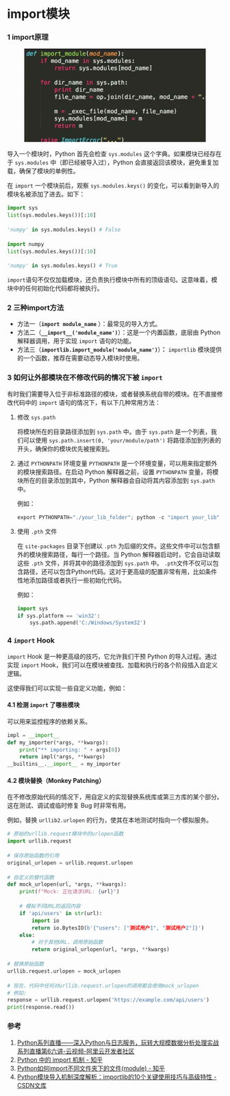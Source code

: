 # import模块

### 1 import原理

<figure><img src="../../.gitbook/assets/image (2) (1) (1).png" alt=""><figcaption></figcaption></figure>

导入一个模块时，Python 首先会检查 `sys.modules` 这个字典。如果模块已经存在于 `sys.modules` 中（即已经被导入过），Python 会直接返回该模块，避免重复加载，确保了模块的单例性。

在 `import` 一个模块前后，观察 `sys.modules.keys()` 的变化，可以看到新导入的模块名被添加了进去。如下：

```python
import sys
list(sys.modules.keys())[:10]

'numpy' in sys.modules.keys() # False

import numpy
list(sys.modules.keys())[:10]

'numpy' in sys.modules.keys() # True
```

`import`语句不仅仅加载模块，还负责执行模块中所有的顶级语句。这意味着，模块中的任何初始化代码都将被执行。

### 2 三种import方法

* 方法一（**`import module_name`** ）：最常见的导入方式。
* 方法二（**`__import__('module_name')`**）：这是一个内置函数，底层由 Python 解释器调用，用于实现 `import` 语句的功能。
* 方法三（**`importlib.import_module('module_name')`**）**：** `importlib` 模块提供的一个函数，推荐在需要动态导入模块时使用。

### 3 如何让外部模块在不修改代码的情况下被 `import`

有时我们需要导入位于非标准路径的模块，或者替换系统自带的模块。在不直接修改代码中的 `import` 语句的情况下，有以下几种常用方法：

1.  修改 `sys.path`

    将模块所在的目录路径添加到 `sys.path` 中。由于 `sys.path` 是一个列表，我们可以使用 `sys.path.insert(0, 'your/module/path')` 将路径添加到列表的开头，确保你的模块优先被搜索到。
2.  通过 `PYTHONPATH` 环境变量 `PYTHONPATH` 是一个环境变量，可以用来指定额外的模块搜索路径。在启动 Python 解释器之前，设置 `PYTHONPATH` 变量，将模块所在的目录添加到其中，Python 解释器会自动将其内容添加到 `sys.path` 中。

    例如：

    ```python
    export PYTHONPATH="./your_lib_folder"; python -c "import your_lib"
    ```
3.  使用 `.pth` 文件

    在 `site-packages` 目录下创建以 `.pth` 为后缀的文件。这些文件中可以包含额外的模块搜索路径，每行一个路径。当 Python 解释器启动时，它会自动读取这些 `.pth` 文件，并将其中的路径添加到 `sys.path` 中。 `.pth`文件不仅可以包含路径，还可以包含Python代码。这对于更高级的配置非常有用，比如条件性地添加路径或者执行一些初始化代码。

    例如：

    ```python
    import sys
    if sys.platform == 'win32':
        sys.path.append('C:/Windows/System32')
    ```

### 4 `import` Hook

`import` Hook 是一种更高级的技巧，它允许我们干预 Python 的导入过程。通过实现 `import` Hook，我们可以在模块被查找、加载和执行的各个阶段插入自定义逻辑。

这使得我们可以实现一些自定义功能，例如：

#### 4.1 **检测 `import` 了哪些模块**

可以用来监控程序的依赖关系。

```python
impl = __import__
def my_importer(*args, **kwargs):
    print("** importing: " + args[0])
    return impl(*args, **kwargs)
__builtins__.__import__ = my_importer
```

#### 4.2 **模块替换（Monkey Patching）**

在不修改原始代码的情况下，用自定义的实现替换系统库或第三方库的某个部分。这在测试、调试或临时修复 Bug 时非常有用。

例如，替换 `urllib2.urlopen` 的行为，使其在本地测试时指向一个模拟服务。

```python
# 原始的urllib.request模块中的urlopen函数
import urllib.request

# 保存原始函数的引用
original_urlopen = urllib.request.urlopen

# 自定义的替代函数
def mock_urlopen(url, *args, **kwargs):
    print(f"Mock: 正在请求URL: {url}")
    
    # 模拟不同URL的返回内容
    if 'api/users' in str(url):
        import io
        return io.BytesIO(b'{"users": ["测试用户1", "测试用户2"]}')
    else:
        # 对于其他URL，调用原始函数
        return original_urlopen(url, *args, **kwargs)

# 替换原始函数
urllib.request.urlopen = mock_urlopen

# 现在，代码中任何对urllib.request.urlopen的调用都会使用mock_urlopen
# 例如:
response = urllib.request.urlopen('https://example.com/api/users')
print(response.read())
```



### 参考

1. [Python系列直播——深入Python与日志服务，玩转大规模数据分析处理实战系列直播第6六讲-云视频-阿里云开发者社区](https://developer.aliyun.com/live/969)
2. [Python 中的 import 机制 - 知乎](https://zhuanlan.zhihu.com/p/678539151)
3. [Python如何import不同文件夹下的文件(module) - 知乎](https://zhuanlan.zhihu.com/p/451438246)
4. [Python模块导入机制深度解析：importlib的10个关键使用技巧与高级特性 - CSDN文库](https://wenku.csdn.net/column/68tay0gm54)
